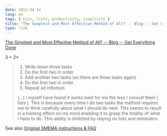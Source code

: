 ```yaml
---
date: 2013-04-14
lang: en
tags: [ kiss, lists, productivity, simplicity ]
title: "The Simplest and Most Effective Method of All? -- Blog -- Get Everything Done"
type: link
---
```


[The Simplest and Most Effective Method of All? -- Blog -- Get
Everything
Done](http://markforster.squarespace.com/blog/2013/3/7/the-simplest-and-most-effective-method-of-all.html)

3 + 2\*

> 1.  Write down three tasks
> 2.  Do the first two in order
> 3.  Add another two tasks (so there are three tasks again)
> 4.  Do the first two in order
> 5.  Repeat ad infinitum
>
> (...) I myself have found it works best for me the less I consult them
> \[ *lists* \]. This is because every time I do two tasks the method
> requires me to think carefully about what I should do next. This seems
> to result in a training effect on my mind enabling it to grasp the
> totality of what I have to do. This ability is inhibited by relying on
> lists and reminders.

See also [Original SMEMA instructions &
FAQ](http://markforster.squarespace.com/forum/post/2106746)

